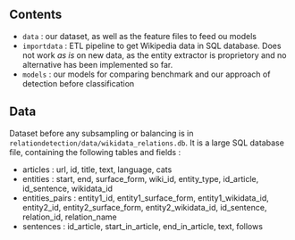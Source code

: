 ## Contents

+ `data` : our dataset, as well as the feature files to feed ou models
+ `importdata` : ETL pipeline to get Wikipedia data in SQL database. Does not work *as is* on new data, as the entity extractor is proprietory and no alternative has been implemented so far.
+ `models` : our models for comparing benchmark and our approach of detection before classification

## Data

Dataset before any subsampling or balancing is in `relationdetection/data/wikidata_relations.db`.
It is a large SQL database file, containing the following tables and fields :
+ articles : url, id, title, text, language, cats
+ entities : start, end, surface_form, wiki_id, entity_type, id_article, id_sentence, wikidata_id
+ entities_pairs : entity1_id, entity1_surface_form, entity1_wikidata_id, entity2_id, entity2_surface_form, entity2_wikidata_id, id_sentence, relation_id, relation_name
+ sentences : id_article, start_in_article, end_in_article, text, follows
